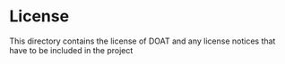 # License
This directory contains the license of DOAT and any license notices that have to be included in the project
